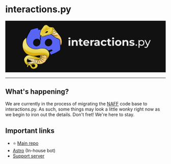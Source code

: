 # interactions.py

![interactions.py Banner](profile/ipy_banner.png)

---

## What's happening?

We are currently in the process of migrating the [NAFF](https://github.com/NAFTeam/NAFF) code base to interactions.py.
As such, some things may look a little wonky right now as we begin to iron out the details. Don't fret! We're here to stay.

## Important links

- ⭐ [Main repo](https://github.com/interactions-py/library)
- [Astro](https://github.com/interactions-py/astro) (In-house bot)
- [Support server](https://discord.gg/interactions)
